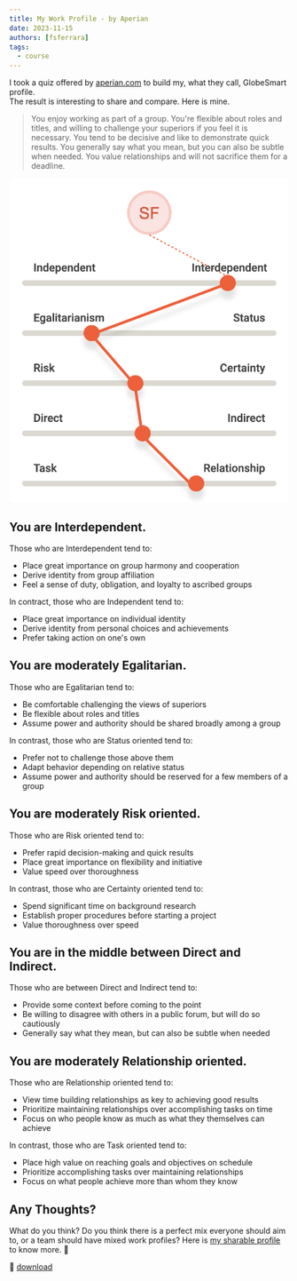 ```yaml
---
title: My Work Profile - by Aperian
date: 2023-11-15
authors: [fsferrara]
tags:
  - course
---
```

I took a quiz offered by [aperian.com](https://aperian.com/) to build my, what they call, GlobeSmart profile.  
The result is interesting to share and compare. Here is mine.

> You enjoy working as part of a group. You're flexible about roles and titles, and willing to challenge your superiors if you feel it is necessary. You tend to be decisive and like to demonstrate quick results. You generally say what you mean, but you can also be subtle when needed. You value relationships and will not sacrifice them for a deadline.

<!-- truncate -->

![My GlobaSmart Profile](./my-globesmart-profile.png)

## You are Interdependent.

Those who are Interdependent tend to:

- Place great importance on group harmony and cooperation
- Derive identity from group affiliation
- Feel a sense of duty, obligation, and loyalty to ascribed groups

In contract, those who are Independent tend to:

- Place great importance on individual identity
- Derive identity from personal choices and achievements
- Prefer taking action on one's own

## You are moderately Egalitarian.

Those who are Egalitarian tend to:

- Be comfortable challenging the views of superiors
- Be flexible about roles and titles
- Assume power and authority should be shared broadly among a group

In contrast, those who are Status oriented tend to:

- Prefer not to challenge those above them
- Adapt behavior depending on relative status
- Assume power and authority should be reserved for a few members of a group

## You are moderately Risk oriented.

Those who are Risk oriented tend to:

- Prefer rapid decision-making and quick results
- Place great importance on flexibility and initiative
- Value speed over thoroughness

In contrast, those who are Certainty oriented tend to:

- Spend significant time on background research
- Establish proper procedures before starting a project
- Value thoroughness over speed

## You are in the middle between Direct and Indirect.

Those who are between Direct and Indirect tend to:

- Provide some context before coming to the point
- Be willing to disagree with others in a public forum, but will do so cautiously
- Generally say what they mean, but can also be subtle when needed

## You are moderately Relationship oriented.

Those who are Relationship oriented tend to:

- View time building relationships as key to achieving good results
- Prioritize maintaining relationships over accomplishing tasks on time
- Focus on who people know as much as what they themselves can achieve

In contrast, those who are Task oriented tend to:

- Place high value on reaching goals and objectives on schedule
- Prioritize accomplishing tasks over maintaining relationships
- Focus on what people achieve more than whom they know

## Any Thoughts?

What do you think? Do you think there is a perfect mix everyone should aim to, or a team should have mixed work profiles?
Here is [my sharable profile](https://app.aperian.com/share/profile/5ede44a0-ba48-49ae-bee5-47e0923e218a) to know more. 👋 

📄 [download](./saverio-ferrara-globesmart-profile.pdf)
